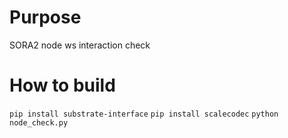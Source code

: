 # Purpose
SORA2 node ws interaction check

# How to build
```pip install substrate-interface``` 
```pip install scalecodec```
```python node_check.py```


